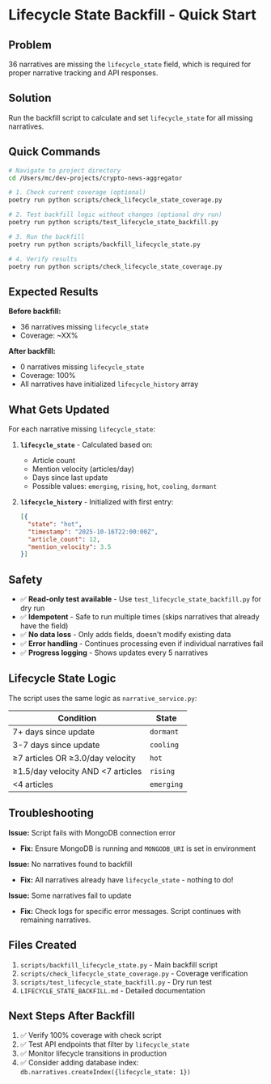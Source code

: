 # Lifecycle State Backfill - Quick Start

## Problem
36 narratives are missing the `lifecycle_state` field, which is required for proper narrative tracking and API responses.

## Solution
Run the backfill script to calculate and set `lifecycle_state` for all missing narratives.

## Quick Commands

```bash
# Navigate to project directory
cd /Users/mc/dev-projects/crypto-news-aggregator

# 1. Check current coverage (optional)
poetry run python scripts/check_lifecycle_state_coverage.py

# 2. Test backfill logic without changes (optional dry run)
poetry run python scripts/test_lifecycle_state_backfill.py

# 3. Run the backfill
poetry run python scripts/backfill_lifecycle_state.py

# 4. Verify results
poetry run python scripts/check_lifecycle_state_coverage.py
```

## Expected Results

**Before backfill:**
- 36 narratives missing `lifecycle_state`
- Coverage: ~XX%

**After backfill:**
- 0 narratives missing `lifecycle_state`
- Coverage: 100%
- All narratives have initialized `lifecycle_history` array

## What Gets Updated

For each narrative missing `lifecycle_state`:

1. **`lifecycle_state`** - Calculated based on:
   - Article count
   - Mention velocity (articles/day)
   - Days since last update
   - Possible values: `emerging`, `rising`, `hot`, `cooling`, `dormant`

2. **`lifecycle_history`** - Initialized with first entry:
   ```json
   [{
     "state": "hot",
     "timestamp": "2025-10-16T22:00:00Z",
     "article_count": 12,
     "mention_velocity": 3.5
   }]
   ```

## Safety

- ✅ **Read-only test available** - Use `test_lifecycle_state_backfill.py` for dry run
- ✅ **Idempotent** - Safe to run multiple times (skips narratives that already have the field)
- ✅ **No data loss** - Only adds fields, doesn't modify existing data
- ✅ **Error handling** - Continues processing even if individual narratives fail
- ✅ **Progress logging** - Shows updates every 5 narratives

## Lifecycle State Logic

The script uses the same logic as `narrative_service.py`:

| Condition | State |
|-----------|-------|
| 7+ days since update | `dormant` |
| 3-7 days since update | `cooling` |
| ≥7 articles OR ≥3.0/day velocity | `hot` |
| ≥1.5/day velocity AND <7 articles | `rising` |
| <4 articles | `emerging` |

## Troubleshooting

**Issue:** Script fails with MongoDB connection error
- **Fix:** Ensure MongoDB is running and `MONGODB_URI` is set in environment

**Issue:** No narratives found to backfill
- **Fix:** All narratives already have `lifecycle_state` - nothing to do!

**Issue:** Some narratives fail to update
- **Fix:** Check logs for specific error messages. Script continues with remaining narratives.

## Files Created

1. `scripts/backfill_lifecycle_state.py` - Main backfill script
2. `scripts/check_lifecycle_state_coverage.py` - Coverage verification
3. `scripts/test_lifecycle_state_backfill.py` - Dry run test
4. `LIFECYCLE_STATE_BACKFILL.md` - Detailed documentation

## Next Steps After Backfill

1. ✅ Verify 100% coverage with check script
2. ✅ Test API endpoints that filter by `lifecycle_state`
3. ✅ Monitor lifecycle transitions in production
4. ✅ Consider adding database index: `db.narratives.createIndex({lifecycle_state: 1})`
